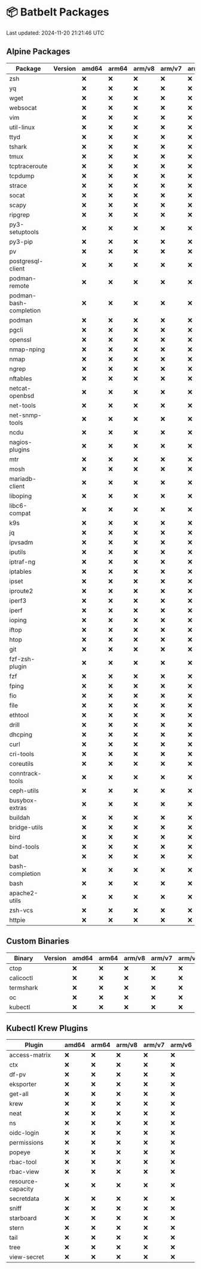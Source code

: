 # 📦 Batbelt Packages

Last updated: 2024-11-20 21:21:46 UTC

## Alpine Packages
| Package | Version | amd64 | arm64 | arm/v8 | arm/v7 | arm/v6 |
|---------|----------|-------|--------|---------|---------|---------|
| zsh |  | ❌ | ❌ | ❌ | ❌ | ❌ |
| yq |  | ❌ | ❌ | ❌ | ❌ | ❌ |
| wget |  | ❌ | ❌ | ❌ | ❌ | ❌ |
| websocat |  | ❌ | ❌ | ❌ | ❌ | ❌ |
| vim |  | ❌ | ❌ | ❌ | ❌ | ❌ |
| util-linux |  | ❌ | ❌ | ❌ | ❌ | ❌ |
| ttyd |  | ❌ | ❌ | ❌ | ❌ | ❌ |
| tshark |  | ❌ | ❌ | ❌ | ❌ | ❌ |
| tmux |  | ❌ | ❌ | ❌ | ❌ | ❌ |
| tcptraceroute |  | ❌ | ❌ | ❌ | ❌ | ❌ |
| tcpdump |  | ❌ | ❌ | ❌ | ❌ | ❌ |
| strace |  | ❌ | ❌ | ❌ | ❌ | ❌ |
| socat |  | ❌ | ❌ | ❌ | ❌ | ❌ |
| scapy |  | ❌ | ❌ | ❌ | ❌ | ❌ |
| ripgrep |  | ❌ | ❌ | ❌ | ❌ | ❌ |
| py3-setuptools |  | ❌ | ❌ | ❌ | ❌ | ❌ |
| py3-pip |  | ❌ | ❌ | ❌ | ❌ | ❌ |
| pv |  | ❌ | ❌ | ❌ | ❌ | ❌ |
| postgresql-client |  | ❌ | ❌ | ❌ | ❌ | ❌ |
| podman-remote |  | ❌ | ❌ | ❌ | ❌ | ❌ |
| podman-bash-completion |  | ❌ | ❌ | ❌ | ❌ | ❌ |
| podman |  | ❌ | ❌ | ❌ | ❌ | ❌ |
| pgcli |  | ❌ | ❌ | ❌ | ❌ | ❌ |
| openssl |  | ❌ | ❌ | ❌ | ❌ | ❌ |
| nmap-nping |  | ❌ | ❌ | ❌ | ❌ | ❌ |
| nmap |  | ❌ | ❌ | ❌ | ❌ | ❌ |
| ngrep |  | ❌ | ❌ | ❌ | ❌ | ❌ |
| nftables |  | ❌ | ❌ | ❌ | ❌ | ❌ |
| netcat-openbsd |  | ❌ | ❌ | ❌ | ❌ | ❌ |
| net-tools |  | ❌ | ❌ | ❌ | ❌ | ❌ |
| net-snmp-tools |  | ❌ | ❌ | ❌ | ❌ | ❌ |
| ncdu |  | ❌ | ❌ | ❌ | ❌ | ❌ |
| nagios-plugins |  | ❌ | ❌ | ❌ | ❌ | ❌ |
| mtr |  | ❌ | ❌ | ❌ | ❌ | ❌ |
| mosh |  | ❌ | ❌ | ❌ | ❌ | ❌ |
| mariadb-client |  | ❌ | ❌ | ❌ | ❌ | ❌ |
| liboping |  | ❌ | ❌ | ❌ | ❌ | ❌ |
| libc6-compat |  | ❌ | ❌ | ❌ | ❌ | ❌ |
| k9s |  | ❌ | ❌ | ❌ | ❌ | ❌ |
| jq |  | ❌ | ❌ | ❌ | ❌ | ❌ |
| ipvsadm |  | ❌ | ❌ | ❌ | ❌ | ❌ |
| iputils |  | ❌ | ❌ | ❌ | ❌ | ❌ |
| iptraf-ng |  | ❌ | ❌ | ❌ | ❌ | ❌ |
| iptables |  | ❌ | ❌ | ❌ | ❌ | ❌ |
| ipset |  | ❌ | ❌ | ❌ | ❌ | ❌ |
| iproute2 |  | ❌ | ❌ | ❌ | ❌ | ❌ |
| iperf3 |  | ❌ | ❌ | ❌ | ❌ | ❌ |
| iperf |  | ❌ | ❌ | ❌ | ❌ | ❌ |
| ioping |  | ❌ | ❌ | ❌ | ❌ | ❌ |
| iftop |  | ❌ | ❌ | ❌ | ❌ | ❌ |
| htop |  | ❌ | ❌ | ❌ | ❌ | ❌ |
| git |  | ❌ | ❌ | ❌ | ❌ | ❌ |
| fzf-zsh-plugin |  | ❌ | ❌ | ❌ | ❌ | ❌ |
| fzf |  | ❌ | ❌ | ❌ | ❌ | ❌ |
| fping |  | ❌ | ❌ | ❌ | ❌ | ❌ |
| fio |  | ❌ | ❌ | ❌ | ❌ | ❌ |
| file |  | ❌ | ❌ | ❌ | ❌ | ❌ |
| ethtool |  | ❌ | ❌ | ❌ | ❌ | ❌ |
| drill |  | ❌ | ❌ | ❌ | ❌ | ❌ |
| dhcping |  | ❌ | ❌ | ❌ | ❌ | ❌ |
| curl |  | ❌ | ❌ | ❌ | ❌ | ❌ |
| cri-tools |  | ❌ | ❌ | ❌ | ❌ | ❌ |
| coreutils |  | ❌ | ❌ | ❌ | ❌ | ❌ |
| conntrack-tools |  | ❌ | ❌ | ❌ | ❌ | ❌ |
| ceph-utils |  | ❌ | ❌ | ❌ | ❌ | ❌ |
| busybox-extras |  | ❌ | ❌ | ❌ | ❌ | ❌ |
| buildah |  | ❌ | ❌ | ❌ | ❌ | ❌ |
| bridge-utils |  | ❌ | ❌ | ❌ | ❌ | ❌ |
| bird |  | ❌ | ❌ | ❌ | ❌ | ❌ |
| bind-tools |  | ❌ | ❌ | ❌ | ❌ | ❌ |
| bat |  | ❌ | ❌ | ❌ | ❌ | ❌ |
| bash-completion |  | ❌ | ❌ | ❌ | ❌ | ❌ |
| bash |  | ❌ | ❌ | ❌ | ❌ | ❌ |
| apache2-utils |  | ❌ | ❌ | ❌ | ❌ | ❌ |
| zsh-vcs |  | ❌ | ❌ | ❌ | ❌ | ❌ |
| httpie |  | ❌ | ❌ | ❌ | ❌ | ❌ |

## Custom Binaries
| Binary | Version | amd64 | arm64 | arm/v8 | arm/v7 | arm/v6 |
|---------|----------|-------|--------|---------|---------|---------|
| ctop |  | ❌ | ❌ | ❌ | ❌ | ❌ |
| calicoctl |  | ❌ | ❌ | ❌ | ❌ | ❌ |
| termshark |  | ❌ | ❌ | ❌ | ❌ | ❌ |
| oc |  | ❌ | ❌ | ❌ | ❌ | ❌ |
| kubectl |  | ❌ | ❌ | ❌ | ❌ | ❌ |

## Kubectl Krew Plugins
| Plugin | amd64 | arm64 | arm/v8 | arm/v7 | arm/v6 |
|---------|-------|--------|---------|---------|---------|
| access-matrix | ❌ | ❌ | ❌ | ❌ | ❌ |
| ctx | ❌ | ❌ | ❌ | ❌ | ❌ |
| df-pv | ❌ | ❌ | ❌ | ❌ | ❌ |
| eksporter | ❌ | ❌ | ❌ | ❌ | ❌ |
| get-all | ❌ | ❌ | ❌ | ❌ | ❌ |
| krew | ❌ | ❌ | ❌ | ❌ | ❌ |
| neat | ❌ | ❌ | ❌ | ❌ | ❌ |
| ns | ❌ | ❌ | ❌ | ❌ | ❌ |
| oidc-login | ❌ | ❌ | ❌ | ❌ | ❌ |
| permissions | ❌ | ❌ | ❌ | ❌ | ❌ |
| popeye | ❌ | ❌ | ❌ | ❌ | ❌ |
| rbac-tool | ❌ | ❌ | ❌ | ❌ | ❌ |
| rbac-view | ❌ | ❌ | ❌ | ❌ | ❌ |
| resource-capacity | ❌ | ❌ | ❌ | ❌ | ❌ |
| secretdata | ❌ | ❌ | ❌ | ❌ | ❌ |
| sniff | ❌ | ❌ | ❌ | ❌ | ❌ |
| starboard | ❌ | ❌ | ❌ | ❌ | ❌ |
| stern | ❌ | ❌ | ❌ | ❌ | ❌ |
| tail | ❌ | ❌ | ❌ | ❌ | ❌ |
| tree | ❌ | ❌ | ❌ | ❌ | ❌ |
| view-secret | ❌ | ❌ | ❌ | ❌ | ❌ |
